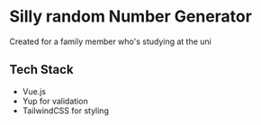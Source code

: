 # Silly random Number Generator

Created for a family member who's studying at the uni

## Tech Stack

- Vue.js
- Yup for validation
- TailwindCSS for styling
